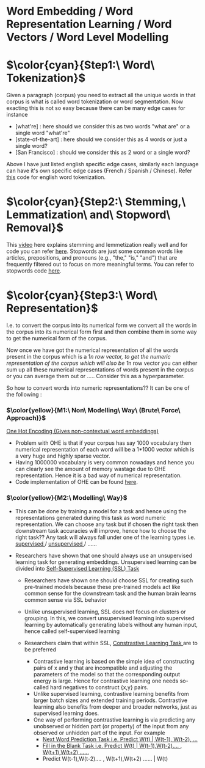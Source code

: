 # Word Embedding / Word Representation Learning / Word Vectors / Word Level Modelling

# $\color{cyan}{Step1:\ Word\ Tokenization}$
Given a paragraph (corpus) you need to extract all the unique words in that corpus is what is called word tokenization or word segmentation. Now exacting this is not so easy because there can be many edge cases for instance
- [what're] : here should we consider this as two words "what are" or a single word "what're"
- [state-of-the-art] : here should we consider this as 4 words or just a single word?
- [San Francisco] : should we consider this as 2 word or a single word?

Above I have just listed english specific edge cases, similarly each language can have it's own specific edge cases (French / Spanish / Chinese). Refer [this](https://github.com/khetansarvesh/NLP/blob/main/Preprocessing/Word-Tokenization.ipynb) code for english word tokenization. 

# $\color{cyan}{Step2:\ Stemming,\ Lemmatization\ and\ Stopword\ Removal}$
This [video](https://www.youtube.com/watch?v=JpxCt3kvbLk) here explains stemming and lemmetization really well and for code you can refer [here](https://github.com/khetansarvesh/NLP/blob/main/Preprocessing/Stemming_Lemmetization.ipynb). Stopwords are just some common words like articles, prepositions, and pronouns (e.g., "the," "is," "and") that are frequently filtered out to focus on more meaningful terms. You can refer to stopwords code [here](https://github.com/khetansarvesh/NLP/blob/main/Preprocessing/Stopwords.ipynb).

# $\color{cyan}{Step3:\ Word\ Representation}$
I.e. to convert the corpus into its numerical form we convert all the words in the corpus into its numerical form first and then combine them in some way to get the numerical form of the corpus. 

Now once we have got the numerical representation of all the words present in the corpus which is a 1*n row vector, to get the numeric representation of the corpus which will also be 1*n row vector you can either sum up all these numerical representations of words present in the corpus or you can average them out or ….. Consider this as a hyperparameter.

So how to convert words into numeric representations?? It can be one of the following : 

### $\color{yellow}{M1:\ Non\ Modelling\ Way\ (Brute\ Force\ Approach)\}$
[One Hot Encoding (Gives non-contextual word embeddings)]()
- Problem with OHE is that if your corpus has say 1000 vocabulary then numerical representation of each word will be a 1*1000 vector which is a very huge and highly sparse vector.
- Having 1000000 vocabulary is very common nowadays and hence you can clearly see the amount of memory wastage due to OHE representation. Hence it is a bad way of numerical representation.
- Code implementation of OHE can be found [here](https://github.com/khetansarvesh/NLP/blob/main/Representation-Learning/Word-RL/One_Hot_Encoding.ipynb).

### $\color{yellow}{M2:\ Modelling\ Way}$
- This can be done by training a model for a task and hence using the representations generated during this task as word numeric representation. We can choose any task but if chosen the right task then downstream task accuracies will improve, hence how to choose the right task?? Any task will always fall under one of the learning types i.e. <ins> supervised </ins> / <ins> unsupervised </ins> / ......
- Researchers have shown that one should always use an unsupervised learning task for generating embeddings. Unsupervised learning can be divided into <ins> Self-Supervised Learning (SSL) Task </ins>

  - Researchers have shown one should choose SSL for creating such pre-trained models because these pre-trained models act like common sense for the downstream task and the human brain learns common sense via SSL behavior

  - Unlike unsupervised learning, SSL does not focus on clusters or grouping. In this, we convert unsupervised learning into supervised learning by automatically generating labels without any human input, hence called self-supervised learning
 
  - Researchers claim that within SSL, <ins> Constrastive Learning Task </ins> are to be preferred
    
    - Contrastive learning is based on the simple idea of constructing pairs of x and y that are incompatible and adjusting the parameters of the model so that the corresponding output energy is large. Hence for contrastive learning one needs so-called hard negatives to construct {x,y} pairs.
    - Unlike supervised learning, contrastive learning benefits from larger batch sizes and extended training periods. Contrastive learning also benefits from deeper and broader networks, just as supervised learning does.
    - One way of performing contrastive learning is via predicting any unobserved or hidden part (or property) of the input from any observed or unhidden part of the input. For example
      -  [Next Word Prediction Task i.e. Predict W(t) | W(t-1), W(t-2), ...](https://khetansarvesh.medium.com/building-large-language-models-llms-6a67af3cc3c8)
      -  [Fill in the Blank Task i.e. Predict W(t) | W(t-1),W(t-2).... , W(t+1),W(t+2) ……](https://khetansarvesh.medium.com/fill-in-the-blank-task-a60382210095)
      -  Predict W(t-1),W(t-2).... , W(t+1),W(t+2) …… | W(t)

 






